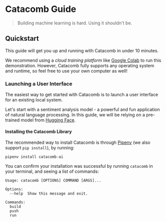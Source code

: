 # Catacomb Guide
> Building machine learning is hard. Using it shouldn't be.

## Quickstart

This guide will get you up and running with Catacomb in under 10 minutes.

We recommend using a *cloud training platform* like [Google Colab](https://colab.research.google.com) to run this demonstration. However, Catacomb fully supports any operating system and runtime, so feel free to use your own computer as well!

### Launching a User Interface

The easiest way to get started with Catacomb is to launch a user interface for an existing local system.

Let's start with a sentiment analysis model - a powerful and fun application of natural language processing. In this guide, we will be relying on a pre-trained model from [Hugging Face](https://huggingface.co/distilbert-base-uncased-finetuned-sst-2-english).

#### Installing the Catacomb Library

The recommended way to install Catacomb is through [Pipenv](https://pipenv-fork.readthedocs.io/en/latest/) (we also support `pip install`), by running:

```
pipenv install catacomb-ai
```

You can confirm your installation was successful by running `catacomb` in your terminal, and seeing a list of commands:

```
Usage: catacomb [OPTIONS] COMMAND [ARGS]...

Options:
  --help  Show this message and exit.

Commands:
  build
  push
  run
  ```
